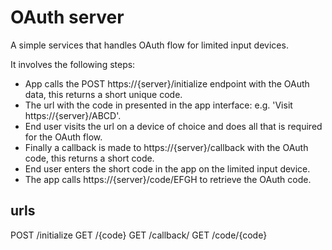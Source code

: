 # OAuth server

A simple services that handles OAuth flow for limited input devices.

It involves the following steps:
- App calls the POST https://{server}/initialize endpoint with the OAuth data, this returns a short unique code.
- The url with the code in presented in the app interface: e.g. 'Visit https://{server}/ABCD'.
- End user visits the url on a device of choice and does all that is required for the OAuth flow.
- Finally a callback is made to https://{server}/callback with the OAuth code, this returns a short code.
- End user enters the short code in the app on the limited input device.
- The app calls https://{server}/code/EFGH to retrieve the OAuth code.

## urls
POST /initialize
GET /{code}
GET /callback/
GET /code/{code}
